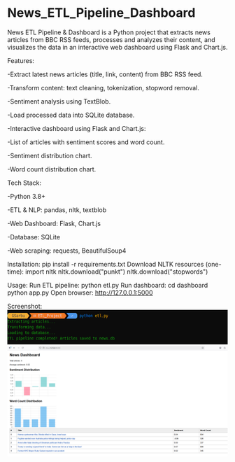 # News_ETL_Pipeline_Dashboard
News ETL Pipeline & Dashboard is a Python project that extracts news articles from BBC RSS feeds, processes and analyzes their content, and visualizes the data in an interactive web dashboard using Flask and Chart.js. 

Features:

-Extract latest news articles (title, link, content) from BBC RSS feed.

-Transform content: text cleaning, tokenization, stopword removal.

-Sentiment analysis using TextBlob.

-Load processed data into SQLite database.

-Interactive dashboard using Flask and Chart.js:

-List of articles with sentiment scores and word count.

-Sentiment distribution chart.

-Word count distribution chart.

Tech Stack:

-Python 3.8+

-ETL & NLP: pandas, nltk, textblob

-Web Dashboard: Flask, Chart.js

-Database: SQLite

-Web scraping: requests, BeautifulSoup4

Installation: pip install -r requirements.txt
Download NLTK resources (one-time):
import nltk
nltk.download("punkt")
nltk.download("stopwords")

Usage:
Run ETL pipeline: python etl.py
Run dashboard: cd dashboard
python app.py
Open browser: http://127.0.0.1:5000

Screenshot:
![unu](etl.png)
![doi](flask.png)


